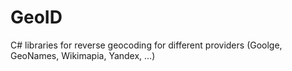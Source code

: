 GeoID
=====

C# libraries for reverse geocoding for different providers (Goolge, GeoNames, Wikimapia, Yandex, ...)

